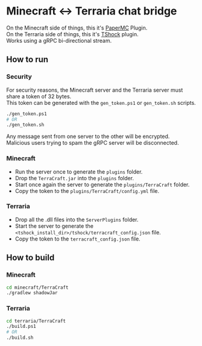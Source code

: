 # Minecraft <-> Terraria chat bridge

On the Minecraft side of things, this it's [PaperMC](https://papermc.io/) Plugin.  
On the Terraria side of things, this it's [TShock](https://github.com/Pryaxis/TShock) plugin.  
Works using a gRPC bi-directional stream.

## How to run

### Security

For security reasons, the Minecraft server and the Terraria server must share a token of 32 bytes.  
This token can be generated with the `gen_token.ps1` or `gen_token.sh` scripts.

```bash
./gen_token.ps1
# OR
./gen_token.sh
```

Any message sent from one server to the other will be encrypted.  
Malicious users trying to spam the gRPC server will be disconnected.

### Minecraft

+ Run the server once to generate the `plugins` folder.
+ Drop the `TerraCraft.jar` into the `plugins` folder.
+ Start once again the server to generate the `plugins/TerraCraft` folder.
+ Copy the token to the `plugins/TerraCraft/config.yml` file.

### Terraria

+ Drop all the .dll files into the `ServerPlugins` folder.
+ Start the server to generate the `<tshock_install_dir>/tshock/terracraft_config.json` file.
+ Copy the token to the `terracraft_config.json` file.

## How to build

### Minecraft

```bash
cd minecraft/TerraCraft
./gradlew shadowJar
```

### Terraria

```bash
cd terraria/TerraCraft
./build.ps1
# OR
./build.sh
```
